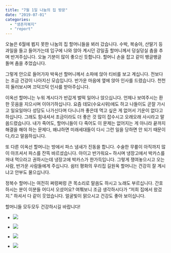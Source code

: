 ```yaml
---
title: "7월 1일 나눔의 집 방문"
date: "2019-07-01"
categories: 
  - "생존자복지"
  - "report"
---
```


오늘은 6월에 뵙지 못한 나눔의 집 할머니들을 뵈러 갔습니다. 수박, 복숭아, 산딸기 등 과일을 들고 들어가는데 입구에 나와 앉아 계시던 강일출 할머니께서 덩실덩실 춤을 추며 반겨주십니다. 오늘 기분이 많이 좋으신 듯합니다. 할머니 손을 잡고 같이 뱅글뱅글 돌며 춤을 추었습니다.

그렇게 안으로 들어가자 박옥선 할머니께서 소파에 앉아 티비를 보고 계십니다. 전보다는 조금 건강이 나아지신 모습입니다. 반가운 마음에 옆에 앉아 인사를 드렸습니다. 천천히 둘러보시며 끄덕끄덕 인사를 받아주십니다.

이옥선 할머니는 누워 계시다가 반갑게 벌떡 일어나 앉으십니다. 언제나 보여주시는 환한 웃음을 지으시며 이야기하십니다. 요즘 데모(수요시위)에도 하고 나들이도 곧잘 가시고 일요일마다 성당도 나가신다며 다니니까 좋은데 먹고 싶은 게 없어서 기운이 없다고 하십니다. 그래도 힘내셔서 조금이라도 더 좋은 것 많이 잡수시고 오래오래 사시라고 말씀드렸습니다. 내가 죽어도, 할머니들이 다 죽어도 이 문제는 없어지는 게 아니라 끝까지 해결을 해야 하는 문제다, 왜냐하면 미래세대들이 다시 그런 일을 당하면 안 되기 때문이다,라고 말씀하십니다.

또 다른 이옥선 할머니는 방에서 파스 냄새가 진동을 합니다. 수술한 무릎이 아직까지 많이 아프셔서 파스를 잔뜩 바르셨습니다. 아이고 반가워요~ 하시며 냉장고에서 박카스를 꺼내 먹으라고 권하시는데 냉장고에 박카스가 한가득입니다. 그렇게 쟁여놓으시고 오는 사람, 반가운 사람들에게 주십니다. 쉼터 평화의 우리집 길원옥 할머니는 건강히 잘 계시냐고 안부도 물으십니다.

정복수 할머니는 여전히 쩌렁쩌렁 큰 목소리로 말씀도 하시고 노래도 부르십니다. 간호하시는 분이 이분들 어디서 오셨어요? 여쭤보니 조금 생각하시다가 “저희 집에서 왔겄지.” 하셔서 다 같이 웃었습니다. 얼굴빛이 맑으시고 건강도 좋아 보이십니다.

할머니들 모두모두 건강하시길 바랍니다!

- ![](https://womenandwar.net/kr/wp-content/uploads/2019/07/photo_2019-07-01_17-14-10-768x1024.jpg)
    
- ![](https://womenandwar.net/kr/wp-content/uploads/2019/07/photo_2019-07-01_17-14-02-1024x768.jpg)
    
- ![](https://womenandwar.net/kr/wp-content/uploads/2019/07/photo_2019-07-01_17-13-54-768x1024.jpg)
    
- ![](https://womenandwar.net/kr/wp-content/uploads/2019/07/photo_2019-07-01_17-12-46-1024x768.jpg)
